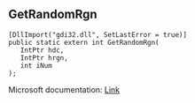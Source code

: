 ## GetRandomRgn

```
[DllImport("gdi32.dll", SetLastError = true)]
public static extern int GetRandomRgn(
   IntPtr hdc,
   IntPtr hrgn,
   int iNum
);
```

Microsoft documentation: [Link](https://docs.microsoft.com/en-us/windows/win32/api/wingdi/nf-wingdi-getrandomrgn)
